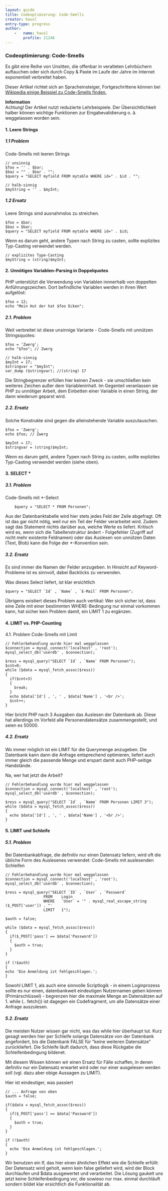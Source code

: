 ```yaml
---
layout: guide
title: Codeoptimierung: Code-Smells
creator: hausl
entry-type: progress
author:
    -   name: hausl
        profile: 21246
---
```

### Codeoptimierung: Code-Smells

Es gibt eine Reihe von Unsitten, die offenbar in veralteten Lehrbüchern auftauchen oder sich durch Copy & Paste im Laufe der Jahre im Internet exponentiell verbreitet haben. 

Dieser Artikel richtet sich an Spracheinsteiger, Fortgeschrittene können bei [Wikipedia einige Beispiel zu Code-Smells finden.](http://de.wikipedia.org/wiki/Code_smell)

**Information**  
Achtung! Der Artikel nutzt reduzierte Lehrbeispiele. Der Übersichtlichkeit halber können wichtige Funktionen zur Eingabevalidierung o. ä. weggelassen worden sein.


#### 1. Leere Strings  

##### 1.1 Problem
Code-Smells mit leeren Strings  

    // unsinnig
    $foo = '' . $bar;
    $baz = "" . $bar . "";
    $query = "SELECT myfield FROM mytable WHERE id=" . $id . "";
 
    // halb-sinnig
    $myString = '' . $myInt;
    
##### 1.2 Ersatz
Leere Strings sind ausnahmslos zu streichen. 

    $foo = $bar;
    $baz = $bar;
    $query = "SELECT myfield FROM mytable WHERE id=" . $id;

Wenn es darum geht, andere Typen nach String zu casten, sollte explizites Typ-Casting verwendet werden. 

    // explizites Type-Casting
    $myString = (string)$myInt;

#### 2. Unnötiges Variablen-Parsing in Doppelquotes

PHP unterstützt die Verwendung von Variablen innnerhalb von doppelten Anführungszeichen. Dort befindliche     Variablen werden in Ihren Wert aufgelöst: 

    $foo = 12;
    echo "Mein Hut der hat $foo Ecken";


##### 2.1. Problem
Weit verbreitet ist diese unsinnige Variante - Code-Smells mit unnützen Stringsquotes:

    $foo = 'Zwerg';
    echo "$foo"; // Zwerg
 
    // halb-sinnig
    $myInt = 17;
    $stringvar = "$myInt"; 
    var_dump ($stringvar); //(string) 17
    

Die Stringbegrenzer erfüllen hier keinen Zweck - sie umschließen kein weiteres Zeichen außer dem Variableninhalt. Im Gegenteil veranlassen sie PHP zu unnötiger Arbeit, dem Einbetten einer Variable in einen String, der dann wiederum geparst wird. 

##### 2.2. Ersatz
Solche Konstrukte sind gegen die alleinstehende Variable auszutauschen. 

    $foo = 'Zwerg';
    echo $foo; // Zwerg
 
    $myInt = 17;
    $stringvar = (string)$myInt;
    
Wenn es darum geht, andere Typen nach String zu casten, sollte explizites Typ-Casting verwendet werden (siehe oben). 

#### 3. SELECT * 

##### 3.1. Problem
Code-Smells mit *-Select

        $query = "SELECT * FROM Personen";

Aus der Datenbanktabelle wird hier stets jedes Feld der Zeile abgefragt. Oft ist das gar nicht nötig, weil nur ein Teil der Felder verarbeitet wird. Zudem sagt das Statement nichts darüber aus, welche Werte es liefert. Kritisch wird es, wenn sich die Tabellenstruktur ändert - Folgefehler (Zugriff auf nicht mehr existente Feldnamen) oder das Auslesen von unnützen Daten (Text, Blob) kann die Folge der *-Konvention sein. 

##### 3.2. Ersatz
Es sind immer die Namen der Felder anzugeben. In Hinsicht auf Keyword-Probleme ist es sinnvoll, dabei Backticks zu verwenden. 

Was dieses Select liefert, ist klar ersichtlich

    $query = "SELECT `Id` , `Name` , `E-Mail` FROM Personen";

Übrigens existiert dieses Problem auch vertikal: Wer sich sicher ist, dass eine Zeile mit einer bestimmten WHERE-Bedingung nur einmal vorkommen kann, hat sicher kein Problem damit, ein LIMIT 1 zu ergänzen. 

#### 4. LIMIT vs. PHP-Counting 

4.1. Problem
Code-Smells mit Limit


    // Fehlerbehandlung wurde hier mal weggelassen
    $connection = mysql_connect('localhost' , 'root');
    mysql_select_db('userdb' , $connection);
 
    $ress = mysql_query("SELECT `Id` , `Name` FROM Personen");
    $cnt=0;
    while ($data = mysql_fetch_assoc($ress))
    {
      if($cnt>3)
      {
        break;
      }
      echo $data['Id'] , ', ' , $data['Name'] , '<br />';
      $cnt++;
    }

Hier bricht PHP nach 3 Ausgaben das Auslesen der Datenbank ab. Diese hat allerdings im Vorfeld alle Personendatensätze zusammengestellt, und seien es 50000. 

##### 4.2. Ersatz

Wo immer möglich ist ein LIMIT für die Querymenge anzugeben. Die Datenbank kann dann die Anfrage entsprechend optimieren, liefert auch immer gleich die passende Menge und erspart damit auch PHP-seitige Handstände. 

Na, wer hat jetzt die Arbeit?


    // Fehlerbehandlung wurde hier mal weggelassen
    $connection = mysql_connect('localhost' , 'root');
    mysql_select_db('userdb' , $connection);
 
    $ress = mysql_query("SELECT `Id` , `Name` FROM Personen LIMIT 3");
    while ($data = mysql_fetch_assoc($ress))
    {
      echo $data['Id'] , ', ' , $data['Name'] , '<br />';
    }
    
#### 5. LIMIT und Schleife 

##### 5.1. Problem

Bei Datenbankabfrage, die definitiv nur einen Datensatz liefern, wird oft die übliche Form des Auslesenes verwendet: 
Code-Smells mit auslesenden Schleifen

    // Fehlerbehandlung wurde hier mal weggelassen
    $connection = mysql_connect('localhost' , 'root');
    mysql_select_db('userdb' , $connection);
 
    $ress = mysql_query("SELECT `ID` , `User` , `Password`
                     FROM    Login 
                     WHERE   `User` = '" . mysql_real_escape_string ($_POST['user']) . "' 
                     LIMIT   1");
 
    $auth = false;
 
    while ($data = mysql_fetch_assoc($ress))
    {
      if($_POST['pass'] == $data['Password'])
      {
        $auth = true;
      }
    }
 
    if (!$auth) 
    {
    echo 'Die Anmeldung ist fehlgeschlagen.';
    }

Sowohl LIMIT 1, als auch eine sinnvolle Scriptlogik - in einem Loginprozess sollte es nur einen, datenbankweit eindeutigen Nutzernamen geben können (Primärschlüssel) - begrenzen hier die maximale Menge an Datensätzen auf 1. while (.. fetch()) ist dagegen ein Codefragment, um alle Datensätze einer Anfrage auszulesen. 

##### 5.2. Ersatz

Die meisten Nutzer wissen gar nicht, was das while hier überhaupt tut. Kurz gesagt werden hier per Schleife solange Datensätze von der Datenbank angefordert, bis die Datenbank FALSE für "keine weiteren Datensätze" zurückliefert. Die Schleife läuft dadurch, dass diese Rückgabe die Schleifenbedingung bildenet. 

Mit diesem Wissen können wir einen Ersatz für Fälle schaffen, in denen definitiv nur ein Datensatz erwartet wird oder nur einer ausgelesen werden soll (vgl. dazu aber obige Aussagen zu LIMIT). 

Hier ist eindeutiger, was passiert

    // ... Anfrage von oben
    $auth = false;
 
    if($data = mysql_fetch_assoc($ress))
    {
      if($_POST['pass'] == $data['Password'])
      {
        $auth = true;
      }
    }
 
    if (!$auth) 
    {
      echo 'Die Anmeldung ist fehlgeschlagen.';
    }

Wir benutzen ein If, das hier einen ähnlichen Effekt wie die Schleife erfüllt: Der Datensatz wird geholt, wenn kein false geliefert wird, wird der Block durchlaufen und $data ausgewertet und verarbeitet. Die Lösung gaukelt uns jetzt keine Schleifenbedingung vor, die sowieso nur max. einmal durchläuft sondern bildet klar ersichtlich die Funktionalität ab. 
